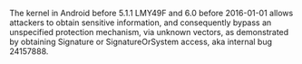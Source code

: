The kernel in Android before 5.1.1 LMY49F and 6.0 before 2016-01-01 allows attackers to obtain sensitive information, and consequently bypass an unspecified protection mechanism, via unknown vectors, as demonstrated by obtaining Signature or SignatureOrSystem access, aka internal bug 24157888.